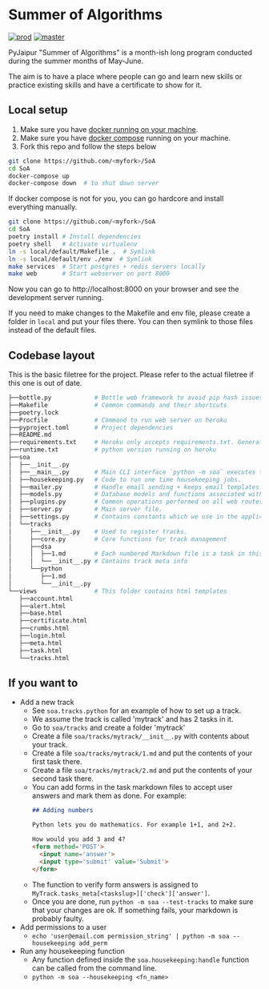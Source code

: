 # Summer of Algorithms

[![prod](https://img.shields.io/badge/prod-Production%20site-green)](https://soa.pyjaipur.org/) [![master](https://img.shields.io/badge/master-Development%20site-green)](https://pyj-soa-master.herokuapp.com)
 
PyJaipur "Summer of Algorithms" is a month-ish long program conducted during the summer months of May-June.

The aim is to have a place where people can go and learn new skills or practice existing skills and have a certificate to show for it.

## Local setup

1. Make sure you have [docker running on your machine](https://docs.docker.com/get-docker/).
2. Make sure you have [docker compose](https://docs.docker.com/compose/install/) running on your machine.
3. Fork this repo and follow the steps below

```bash
git clone https://github.com/<myfork>/SoA
cd SoA
docker-compose up
docker-compose down  # to shut down server
```

If docker compose is not for you, you can go hardcore and install everything manually.


```bash
git clone https://github.com/<myfork>/SoA
cd SoA
poetry install # Install dependencies
poetry shell   # Activate virtualenv
ln -s local/default/Makefile .  # Symlink
ln -s local/default/env ./env  # Symlink
make services  # Start postgres + redis servers locally
make web       # Start webserver on port 8000
```

Now you can go to http://localhost:8000 on your browser and see the development server running.

If you need to make changes to the Makefile and env file, please create a
folder in `local` and put your files there. You can then symlink to those files
instead of the default files.

## Codebase layout

This is the basic filetree for the project. Please refer to the actual filetree if this one is out of date.

```bash
├──bottle.py            # Bottle web framework to avoid pip hash issues.
├──Makefile             # Common commands and their shortcuts
├──poetry.lock
├──Procfile             # Command to run web server on heroku
├──pyproject.toml       # Project dependencies
├──README.md
├──requirements.txt     # Heroku only accepts requirements.txt. Generated using poetry export.
├──runtime.txt          # python version running on heroku
├──soa
│  ├──__init__.py
│  ├──__main__.py       # Main CLI interface `python -m soa` executes this file.
│  ├──housekeeping.py   # Code to run one time housekeeping jobs.
│  ├──mailer.py         # Handle email sending + keeps email templates.
│  ├──models.py         # Database models and functions associated with them.
│  ├──plugins.py        # Common operations performed on all web routes
│  ├──server.py         # Main server file.
│  ├──settings.py       # Contains constants which we use in the application
│  └──tracks
│     ├──__init__.py    # Used to register tracks.
│     ├──core.py        # Core functions for track management
│     ├──dsa
│     │  ├──1.md        # Each numbered Markdown file is a task in this track.
│     │  └──__init__.py # Contains track meta info
│     └──python
│        ├──1.md
│        └──__init__.py
└──views                # This folder contains html templates
   ├──account.html
   ├──alert.html
   ├──base.html
   ├──certificate.html
   ├──crumbs.html
   ├──login.html
   ├──meta.html
   ├──task.html
   └──tracks.html
```


## If you want to

- Add a new track
    - See `soa.tracks.python` for an example of how to set up a track.
    - We assume the track is called 'mytrack' and has 2 tasks in it.
    - Go to `soa/tracks` and create a folder 'mytrack'
    - Create a file `soa/tracks/mytrack/__init__.py` with contents about your track.
    - Create a file `soa/tracks/mytrack/1.md` and put the contents of your first task there.
    - Create a file `soa/tracks/mytrack/2.md` and put the contents of your second task there.
    - You can add forms in the task markdown files to accept user answers and mark them as done. For example:
      ```md
      ## Adding numbers

      Python lets you do mathematics. For example 1+1, and 2+2.

      How would you add 3 and 4?
      <form method='POST'>
        <input name='answer'>
        <input type='submit' value='Submit'>
      </form>
      ```
    - The function to verify form answers is assigned to `MyTrack.tasks_meta[<taskslug>]['check']['answer']`.
    - Once you are done, run `python -m soa --test-tracks` to make sure that your changes are ok. If something fails, your markdown is probably faulty.
- Add permissions to a user
    - `echo 'user@email.com permission_string' | python -m soa --housekeeping add_perm`
- Run any housekeeping function
    - Any function defined inside the `soa.housekeeping:handle` function can be called from the command line.
    - `python -m soa --housekeeping <fn_name>`
